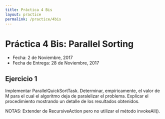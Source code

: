 ```yaml
---
title: Práctica 4 Bis
layout: practice
permalink: /practice/4bis
---
```


# Práctica 4 Bis: Parallel Sorting

* Fecha: 2 de Noviembre, 2017
* Fecha de Entrega: 28 de Noviembre, 2017

## Ejercicio 1

Implementar ParallelQuickSortTask.
Determinar, empíricamente, el valor de M para el cual el algoritmo deja de paralelizar el problema. Explicar el procedimiento mostrando un detalle de los resultados obtenidos.

NOTAS:
Extender de RecursiveAction pero no utilizar el método invokeAll().
